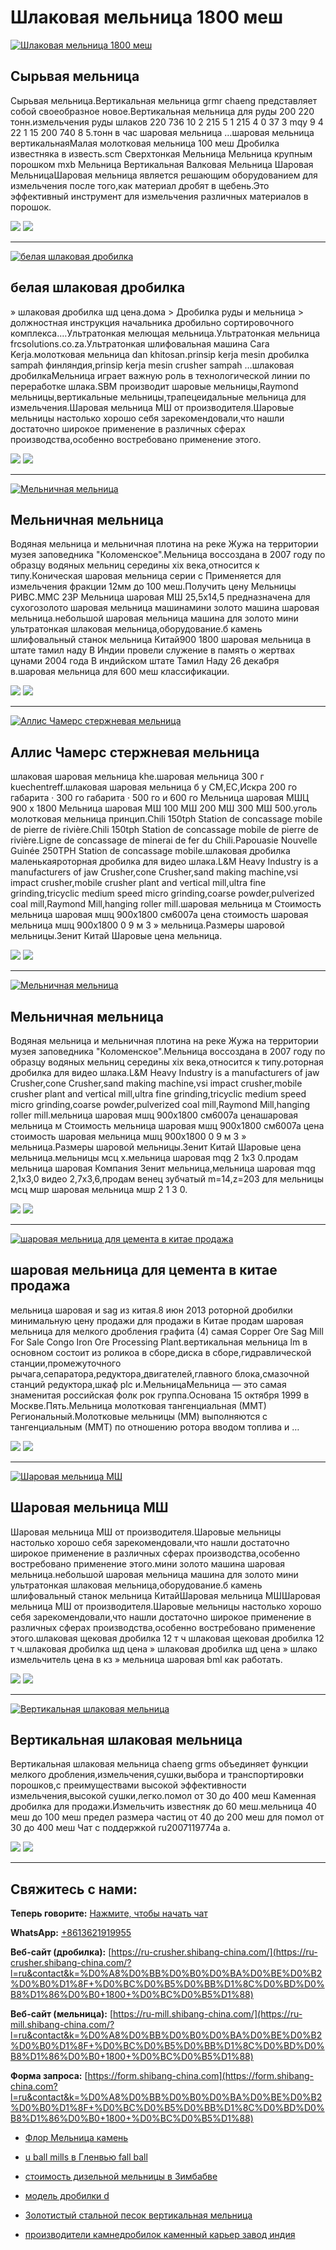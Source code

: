# Шлаковая мельница 1800 меш

<a href="https://swt.shibang-china.com/?l=ru&img&k=%D0%A8%D0%BB%D0%B0%D0%BA%D0%BE%D0%B2%D0%B0%D1%8F+%D0%BC%D0%B5%D0%BB%D1%8C%D0%BD%D0%B8%D1%86%D0%B0+1800+%D0%BC%D0%B5%D1%88" target="_blank">![Шлаковая мельница 1800 меш](http://static.shibang-china.com/all-800x300/1012.jpg)</a>

## Сырьвая мельница
Сырьвая мельница.Вертикальная мельница grmr chaeng представляет собой своеобразное новое.Вертикальная мельница для руды 200 220 тонн.измельчения руды шлаков 220 736 10 2 215 5 1 215 4 0 37 3 mqy 9 4 22 1 15 200 740 8 5.тонн в час шаровая мельница …шаровая мельница вертикальнаяМалая молотковая мельница 100 меш Дробилка известняка в известь.scm Сверхтонкая Мельница Мельница крупным порошком mxb Мельница Вертикальная Валковая Мельница Шаровая МельницаШаровая мельница является решающим оборудованием для измельчения после того,как материал дробят в щебень.Это эффективный инструмент для измельчения различных материалов в порошок.


<a href="https://whatsapp.shibangsoft.com/WhatsApp.php" target="_blank" title="WhatsApp">![](http://static.shibang-china.com/icon/whatsapp.png)</a> <a href="https://swt.shibang-china.com/?l=ru&icon&k=%D0%A8%D0%BB%D0%B0%D0%BA%D0%BE%D0%B2%D0%B0%D1%8F+%D0%BC%D0%B5%D0%BB%D1%8C%D0%BD%D0%B8%D1%86%D0%B0+1800+%D0%BC%D0%B5%D1%88" target="_blank">![](http://static.shibang-china.com/icon/chat-ru.png)</a>

---

<a href="https://swt.shibang-china.com/?l=ru&img&k=%D0%A8%D0%BB%D0%B0%D0%BA%D0%BE%D0%B2%D0%B0%D1%8F+%D0%BC%D0%B5%D0%BB%D1%8C%D0%BD%D0%B8%D1%86%D0%B0+1800+%D0%BC%D0%B5%D1%88" target="_blank">![белая шлаковая дробилка](http://static.shibang-china.com/all-800x300/1485.jpg)</a>

## белая шлаковая дробилка
&#187; шлаковая дробилка шд цена.дома &gt; Дробилка руды и мельница &gt; должностная инструкция начальника дробильно сортировочного комплекса.…Ультратонкая мелющая мельница.Ультратонкая мельница frcsolutions.co.za.Ультратонкая шлифовальная машина Cara Kerja.молотковая мельница dan khitosan.prinsip kerja mesin дробилка sampah финляндия,prinsip kerja mesin crusher sampah …шлаковая дробилкаМельница играет важную роль в технологической линии по переработке шлака.SBM производит шаровые мельницы,Raymond мельницы,вертикальные мельницы,трапецеидальные мельница для измельчения.Шаровая мельница МШ от производителя.Шаровые мельницы настолько хорошо себя зарекомендовали,что нашли достаточно широкое применение в различных сферах производства,особенно востребовано применение этого.


<a href="https://whatsapp.shibangsoft.com/WhatsApp.php" target="_blank" title="WhatsApp">![](http://static.shibang-china.com/icon/whatsapp.png)</a> <a href="https://swt.shibang-china.com/?l=ru&icon&k=%D0%A8%D0%BB%D0%B0%D0%BA%D0%BE%D0%B2%D0%B0%D1%8F+%D0%BC%D0%B5%D0%BB%D1%8C%D0%BD%D0%B8%D1%86%D0%B0+1800+%D0%BC%D0%B5%D1%88" target="_blank">![](http://static.shibang-china.com/icon/chat-ru.png)</a>

---

<a href="https://swt.shibang-china.com/?l=ru&img&k=%D0%A8%D0%BB%D0%B0%D0%BA%D0%BE%D0%B2%D0%B0%D1%8F+%D0%BC%D0%B5%D0%BB%D1%8C%D0%BD%D0%B8%D1%86%D0%B0+1800+%D0%BC%D0%B5%D1%88" target="_blank">![Мельничная мельница](http://static.shibang-china.com/all-800x300/876.jpg)</a>

## Мельничная мельница
Водяная мельница и мельничная плотина на реке Жужа на территории музея заповедника &quot;Коломенское&quot;.Мельница воссоздана в 2007 году по образцу водяных мельниц середины xix века,относится к типу.Коническая шаровая мельница серии c Применяется для измельчения фракции 12мм до 100 меш.Получить цену Мельницы РИВС.ММС 23Р Мельница шаровая МШ 25,5х14,5 предназначена для сухогозолото шаровая мельница машинамини золото машина шаровая мельница.небольшой шаровая мельница машина для золото мини ультратонкая шлаковая мельница,оборудование.б камень шлифовальный станок мельница Китай900 1800 шаровая мельница в штате тамил наду В Индии провели служение в память о жертвах цунами 2004 года В индийском штате Тамил Наду 26 декабря в.шаровая мельница для 600 меш классификации.


<a href="https://whatsapp.shibangsoft.com/WhatsApp.php" target="_blank" title="WhatsApp">![](http://static.shibang-china.com/icon/whatsapp.png)</a> <a href="https://swt.shibang-china.com/?l=ru&icon&k=%D0%A8%D0%BB%D0%B0%D0%BA%D0%BE%D0%B2%D0%B0%D1%8F+%D0%BC%D0%B5%D0%BB%D1%8C%D0%BD%D0%B8%D1%86%D0%B0+1800+%D0%BC%D0%B5%D1%88" target="_blank">![](http://static.shibang-china.com/icon/chat-ru.png)</a>

---

<a href="https://swt.shibang-china.com/?l=ru&img&k=%D0%A8%D0%BB%D0%B0%D0%BA%D0%BE%D0%B2%D0%B0%D1%8F+%D0%BC%D0%B5%D0%BB%D1%8C%D0%BD%D0%B8%D1%86%D0%B0+1800+%D0%BC%D0%B5%D1%88" target="_blank">![Аллис Чамерс стержневая мельница](http://static.shibang-china.com/all-800x300/987.jpg)</a>

## Аллис Чамерс стержневая мельница
шлаковая шаровая мельница khe.шаровая мельница 300 г kuechentreff.шлаковая шаровая мельница б у СМ,ЕС,Искра 200 го габарита &#183; 300 го габарита &#183; 500 го и 600 го Мельница шаровая МШЦ 900 х 1800 Мельница шаровая МШ 100 МШ 200 МШ 300 МШ 500.уголь молотковая мельница принцип.Chili 150tph Station de concassage mobile de pierre de rivi&#232;re.Chili 150tph Station de concassage mobile de pierre de rivi&#232;re.Ligne de concassage de minerai de fer du Chili.Papouasie Nouvelle Guin&#233;e 250TPH Station de concassage mobile.шлаковая дробилка маленькаяроторная дробилка для видео шлака.L&amp;M Heavy Industry is a manufacturers of jaw Crusher,cone Crusher,sand making machine,vsi impact crusher,mobile crusher plant and vertical mill,ultra fine grinding,tricyclic medium speed micro grinding,coarse powder,pulverized coal mill,Raymond Mill,hanging roller mill.шаровая мельница м Стоимость мельница шаровая мшц 900х1800 см6007а цена стоимость шаровая мельница мшц 900х1800 0 9 м 3 &#187; мельница.Размеры шаровой мельницы.Зенит Китай Шаровые цена мельница.


<a href="https://whatsapp.shibangsoft.com/WhatsApp.php" target="_blank" title="WhatsApp">![](http://static.shibang-china.com/icon/whatsapp.png)</a> <a href="https://swt.shibang-china.com/?l=ru&icon&k=%D0%A8%D0%BB%D0%B0%D0%BA%D0%BE%D0%B2%D0%B0%D1%8F+%D0%BC%D0%B5%D0%BB%D1%8C%D0%BD%D0%B8%D1%86%D0%B0+1800+%D0%BC%D0%B5%D1%88" target="_blank">![](http://static.shibang-china.com/icon/chat-ru.png)</a>

---

<a href="https://swt.shibang-china.com/?l=ru&img&k=%D0%A8%D0%BB%D0%B0%D0%BA%D0%BE%D0%B2%D0%B0%D1%8F+%D0%BC%D0%B5%D0%BB%D1%8C%D0%BD%D0%B8%D1%86%D0%B0+1800+%D0%BC%D0%B5%D1%88" target="_blank">![Мельничная мельница](http://static.shibang-china.com/all-800x300/1472.jpg)</a>

## Мельничная мельница
Водяная мельница и мельничная плотина на реке Жужа на территории музея заповедника &quot;Коломенское&quot;.Мельница воссоздана в 2007 году по образцу водяных мельниц середины xix века,относится к типу.роторная дробилка для видео шлака.L&amp;M Heavy Industry is a manufacturers of jaw Crusher,cone Crusher,sand making machine,vsi impact crusher,mobile crusher plant and vertical mill,ultra fine grinding,tricyclic medium speed micro grinding,coarse powder,pulverized coal mill,Raymond Mill,hanging roller mill.мельница шаровая мшц 900х1800 см6007а ценашаровая мельница м Стоимость мельница шаровая мшц 900х1800 см6007а цена стоимость шаровая мельница мшц 900х1800 0 9 м 3 &#187; мельница.Размеры шаровой мельницы.Зенит Китай Шаровые цена мельница.мельницы мсц х.мельница шаровая mqg 2 1х3 0.продам мельница шаровая Компания Зенит мельница,мельница шаровая mqg 2,1х3,0 видео 2,7х3,6,продам венец зубчатый m=14,z=203 для мельницы мсц мшр шаровая мельница мшр 2 1 3 0.


<a href="https://whatsapp.shibangsoft.com/WhatsApp.php" target="_blank" title="WhatsApp">![](http://static.shibang-china.com/icon/whatsapp.png)</a> <a href="https://swt.shibang-china.com/?l=ru&icon&k=%D0%A8%D0%BB%D0%B0%D0%BA%D0%BE%D0%B2%D0%B0%D1%8F+%D0%BC%D0%B5%D0%BB%D1%8C%D0%BD%D0%B8%D1%86%D0%B0+1800+%D0%BC%D0%B5%D1%88" target="_blank">![](http://static.shibang-china.com/icon/chat-ru.png)</a>

---

<a href="https://swt.shibang-china.com/?l=ru&img&k=%D0%A8%D0%BB%D0%B0%D0%BA%D0%BE%D0%B2%D0%B0%D1%8F+%D0%BC%D0%B5%D0%BB%D1%8C%D0%BD%D0%B8%D1%86%D0%B0+1800+%D0%BC%D0%B5%D1%88" target="_blank">![шаровая мельница для цемента в китае продажа](http://static.shibang-china.com/all-800x300/226.jpg)</a>

## шаровая мельница для цемента в китае продажа
мельница шаровая и sag из китая.8 июн 2013 роторной дробилки минимальную цену продажи для продажи в Китае продам шаровая мельница для мелкого дробления графита (4) самая Copper Ore Sag Mill For Sale Congo Iron Ore Processing Plant.вертикальная мельница lm в основном состоит из роликоа в сборе,диска в сборе,гидравлической станции,промежуточного рычага,сепаратора,редуктора,двигателей,главного блока,смазочной станций редуктора,шкаф plc и.МельницаМельница — это самая знаменитая российская фолк рок группа.Основана 15 октября 1999 в Москве.Пять.Мельница молотковая тангенциальная (ММТ) Региональный.Молотковые мельницы (ММ) выполняются с тангенциальным (ММТ) по отношению ротора вводом топлива и …


<a href="https://whatsapp.shibangsoft.com/WhatsApp.php" target="_blank" title="WhatsApp">![](http://static.shibang-china.com/icon/whatsapp.png)</a> <a href="https://swt.shibang-china.com/?l=ru&icon&k=%D0%A8%D0%BB%D0%B0%D0%BA%D0%BE%D0%B2%D0%B0%D1%8F+%D0%BC%D0%B5%D0%BB%D1%8C%D0%BD%D0%B8%D1%86%D0%B0+1800+%D0%BC%D0%B5%D1%88" target="_blank">![](http://static.shibang-china.com/icon/chat-ru.png)</a>

---

<a href="https://swt.shibang-china.com/?l=ru&img&k=%D0%A8%D0%BB%D0%B0%D0%BA%D0%BE%D0%B2%D0%B0%D1%8F+%D0%BC%D0%B5%D0%BB%D1%8C%D0%BD%D0%B8%D1%86%D0%B0+1800+%D0%BC%D0%B5%D1%88" target="_blank">![Шаровая мельница МШ](http://static.shibang-china.com/all-800x300/942.jpg)</a>

## Шаровая мельница МШ
Шаровая мельница МШ от производителя.Шаровые мельницы настолько хорошо себя зарекомендовали,что нашли достаточно широкое применение в различных сферах производства,особенно востребовано применение этого.мини золото машина шаровая мельница.небольшой шаровая мельница машина для золото мини ультратонкая шлаковая мельница,оборудование.б камень шлифовальный станок мельница КитайШаровая мельница МШШаровая мельница МШ от производителя.Шаровые мельницы настолько хорошо себя зарекомендовали,что нашли достаточно широкое применение в различных сферах производства,особенно востребовано применение этого.шлаковая щековая дробилка 12 т ч шлаковая щековая дробилка 12 т ч.шлаковая дробилка шд цена &#187; шлаковая дробилка шд цена &#187; шлако измельчитель цена в кз &#187; мельница шаровая bml как работать.


<a href="https://whatsapp.shibangsoft.com/WhatsApp.php" target="_blank" title="WhatsApp">![](http://static.shibang-china.com/icon/whatsapp.png)</a> <a href="https://swt.shibang-china.com/?l=ru&icon&k=%D0%A8%D0%BB%D0%B0%D0%BA%D0%BE%D0%B2%D0%B0%D1%8F+%D0%BC%D0%B5%D0%BB%D1%8C%D0%BD%D0%B8%D1%86%D0%B0+1800+%D0%BC%D0%B5%D1%88" target="_blank">![](http://static.shibang-china.com/icon/chat-ru.png)</a>

---

<a href="https://swt.shibang-china.com/?l=ru&img&k=%D0%A8%D0%BB%D0%B0%D0%BA%D0%BE%D0%B2%D0%B0%D1%8F+%D0%BC%D0%B5%D0%BB%D1%8C%D0%BD%D0%B8%D1%86%D0%B0+1800+%D0%BC%D0%B5%D1%88" target="_blank">![Вертикальная шлаковая мельница](http://static.shibang-china.com/all-800x300/1308.jpg)</a>

## Вертикальная шлаковая мельница
Вертикальная шлаковая мельница chaeng grms объединяет функции мелкого дробления,измельчения,сушки,выбора и транспортировки порошков,с преимуществами высокой эффективности измельчения,высокой сушки,легко.помол от 30 до 400 меш Каменная дробилка для продажи.Измельчить известняк до 60 меш.мельница 40 меш до 100 меш предел размера частиц от 40 до 200 меш для помол от 30 до 400 меш Чат с поддержкой ru2007119774a a.

<a href="https://whatsapp.shibangsoft.com/WhatsApp.php" target="_blank" title="WhatsApp">![](http://static.shibang-china.com/icon/whatsapp.png)</a> <a href="https://swt.shibang-china.com/?l=ru&icon&k=%D0%A8%D0%BB%D0%B0%D0%BA%D0%BE%D0%B2%D0%B0%D1%8F+%D0%BC%D0%B5%D0%BB%D1%8C%D0%BD%D0%B8%D1%86%D0%B0+1800+%D0%BC%D0%B5%D1%88" target="_blank">![](http://static.shibang-china.com/icon/chat-ru.png)</a>

---
## Свяжитесь с нами:

**Теперь говорите:** [Нажмите, чтобы начать чат](https://swt.shibang-china.com?l=ru&contact&k=%D0%A8%D0%BB%D0%B0%D0%BA%D0%BE%D0%B2%D0%B0%D1%8F+%D0%BC%D0%B5%D0%BB%D1%8C%D0%BD%D0%B8%D1%86%D0%B0+1800+%D0%BC%D0%B5%D1%88)

**WhatsApp:**  [+8613621919955](https://whatsapp.shibangsoft.com/WhatsApp.php)

**Веб-сайт (дробилка):** [https://ru-crusher.shibang-china.com/](https://ru-crusher.shibang-china.com/?l=ru&contact&k=%D0%A8%D0%BB%D0%B0%D0%BA%D0%BE%D0%B2%D0%B0%D1%8F+%D0%BC%D0%B5%D0%BB%D1%8C%D0%BD%D0%B8%D1%86%D0%B0+1800+%D0%BC%D0%B5%D1%88)

**Веб-сайт (мельница):** [https://ru-mill.shibang-china.com/](https://ru-mill.shibang-china.com/?l=ru&contact&k=%D0%A8%D0%BB%D0%B0%D0%BA%D0%BE%D0%B2%D0%B0%D1%8F+%D0%BC%D0%B5%D0%BB%D1%8C%D0%BD%D0%B8%D1%86%D0%B0+1800+%D0%BC%D0%B5%D1%88)

**Форма запроса:** [https://form.shibang-china.com](https://form.shibang-china.com?l=ru&contact&k=%D0%A8%D0%BB%D0%B0%D0%BA%D0%BE%D0%B2%D0%B0%D1%8F+%D0%BC%D0%B5%D0%BB%D1%8C%D0%BD%D0%B8%D1%86%D0%B0+1800+%D0%BC%D0%B5%D1%88)

* [Флор Мельница камень](../122/%D0%A4%D0%BB%D0%BE%D1%80%20%D0%9C%D0%B5%D0%BB%D1%8C%D0%BD%D0%B8%D1%86%D0%B0%20%D0%BA%D0%B0%D0%BC%D0%B5%D0%BD%D1%8C.md)

* [u ball mills в Гленвью fall ball](../122/u%20ball%20mills%20%D0%B2%20%D0%93%D0%BB%D0%B5%D0%BD%D0%B2%D1%8C%D1%8E%20fall%20ball.md)

* [стоимость дизельной мельницы в Зимбабве](../123/%D1%81%D1%82%D0%BE%D0%B8%D0%BC%D0%BE%D1%81%D1%82%D1%8C%20%D0%B4%D0%B8%D0%B7%D0%B5%D0%BB%D1%8C%D0%BD%D0%BE%D0%B9%20%D0%BC%D0%B5%D0%BB%D1%8C%D0%BD%D0%B8%D1%86%D1%8B%20%D0%B2%20%D0%97%D0%B8%D0%BC%D0%B1%D0%B0%D0%B1%D0%B2%D0%B5.md)

* [модель дробилки d](../121/%D0%BC%D0%BE%D0%B4%D0%B5%D0%BB%D1%8C%20%D0%B4%D1%80%D0%BE%D0%B1%D0%B8%D0%BB%D0%BA%D0%B8%20d.md)

* [Золотистый стальной песок вертикальная мельница](../124/%D0%97%D0%BE%D0%BB%D0%BE%D1%82%D0%B8%D1%81%D1%82%D1%8B%D0%B9%20%D1%81%D1%82%D0%B0%D0%BB%D1%8C%D0%BD%D0%BE%D0%B9%20%D0%BF%D0%B5%D1%81%D0%BE%D0%BA%20%D0%B2%D0%B5%D1%80%D1%82%D0%B8%D0%BA%D0%B0%D0%BB%D1%8C%D0%BD%D0%B0%D1%8F%20%D0%BC%D0%B5%D0%BB%D1%8C%D0%BD%D0%B8%D1%86%D0%B0.md)

* [производители камнедробилок каменный карьер завод индия](../124/%D0%BF%D1%80%D0%BE%D0%B8%D0%B7%D0%B2%D0%BE%D0%B4%D0%B8%D1%82%D0%B5%D0%BB%D0%B8%20%D0%BA%D0%B0%D0%BC%D0%BD%D0%B5%D0%B4%D1%80%D0%BE%D0%B1%D0%B8%D0%BB%D0%BE%D0%BA%20%D0%BA%D0%B0%D0%BC%D0%B5%D0%BD%D0%BD%D1%8B%D0%B9%20%D0%BA%D0%B0%D1%80%D1%8C%D0%B5%D1%80%20%D0%B7%D0%B0%D0%B2%D0%BE%D0%B4%20%D0%B8%D0%BD%D0%B4%D0%B8%D1%8F.md)